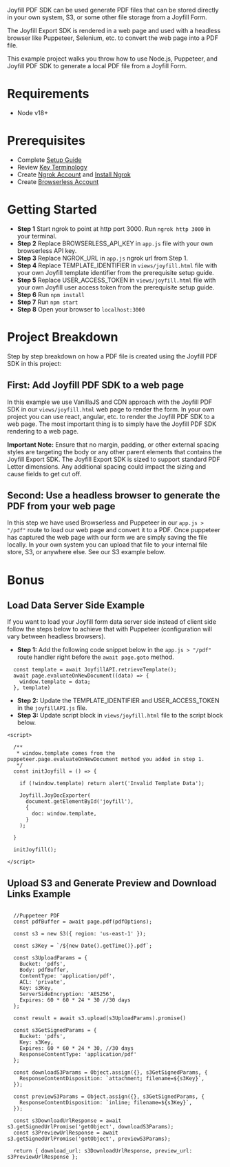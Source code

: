 Joyfill PDF SDK can be used generate PDF files that can be stored directly in your own system, S3, or some other file storage from a Joyfill Form.

The Joyfill Export SDK is rendered in a web page and used with a headless browser like Puppeteer, Selenium, etc. to convert the web page into a PDF file.

This example project walks you throw how to use Node.js, Puppeteer, and Joyfill PDF SDK to generate a local PDF file from a Joyfill Form.

# Requirements

* Node v18+

# Prerequisites

* Complete [Setup Guide](https://docs.joyfill.io/docs/setup) 
* Review [Key Terminology](https://docs.joyfill.io/docs/key-terminology)
* Create [Ngrok Account](https://ngrok.com/) and [Install Ngrok](https://ngrok.com/docs/getting-started/)
* Create [Browserless Account](https://www.browserless.io/)

# Getting Started

* **Step 1** Start ngrok to point at http port 3000. Run `ngrok http 3000` in your terminal.
* **Step 2** Replace BROWSERLESS_API_KEY in `app.js` file with your own browserless API key.
* **Step 3** Replace NGROK_URL in `app.js` ngrok url from Step 1. 
* **Step 4** Replace TEMPLATE_IDENTIFIER in `views/joyfill.html` file with your own Joyfill template identifier from the prerequisite setup guide.
* **Step 5** Replace USER_ACCESS_TOKEN in `views/joyfill.html` file with your own Joyfill user access token from the prerequisite setup guide. 
* **Step 6** Run `npm install` 
* **Step 7** Run `npm start`
* **Step 8** Open your browser to `localhost:3000`

# Project Breakdown

Step by step breakdown on how a PDF file is created using the Joyfill PDF SDK in this project:

## First: Add Joyfill PDF SDK to a web page

 In this example we use VanillaJS and CDN approach with the Joyfill PDF SDK in our `views/joyfill.html` web page to render the form. In your own project you can use react, angular, etc. to render the Joyfill PDF SDK to a web page. The most important thing is to simply have the Joyfill PDF SDK rendering to a web page.

**Important Note:** Ensure that no margin, padding, or other external spacing styles are targeting the body or any other parent elements that contains the Joyfill Export SDK. The Joyfill Export SDK is sized to support standard PDF Letter dimensions. Any additional spacing could impact the sizing and cause fields to get cut off. 

## Second: Use a headless browser to generate the PDF from your web page

In this step we have used Browserless and Puppeteer in our `app.js > "/pdf"` route to load our web page and convert it to a PDF. Once puppeteer has captured the web page with our form we are simply saving the file locally. In your own system you can upload that file to your internal file store, S3, or anywhere else. See our S3 example below.

# Bonus

## Load Data Server Side Example

If you want to load your Joyfill form data server side instead of client side follow the steps below to achieve that with Puppeteer (configuration will vary between headless browsers).

* **Step 1:** Add the following code snippet below in the `app.js > "/pdf"` route handler right before the `await page.goto` method.

```
  const template = await JoyfillAPI.retrieveTemplate();
  await page.evaluateOnNewDocument((data) => {
    window.template = data;
  }, template)

```
* **Step 2:** Update the TEMPLATE_IDENTIFIER and USER_ACCESS_TOKEN in the `joyfillAPI.js` file.
* **Step 3:** Update script block in `views/joyfill.html` file to the script block below.
```
<script>

  /**
   * window.template comes from the puppeteer.page.evaluateOnNewDocument method you added in step 1.
   */
  const initJoyfill = () => {

    if (!window.template) return alert('Invalid Template Data');

    Joyfill.JoyDocExporter(
      document.getElementById('joyfill'),
      {
        doc: window.template,
      }
    );

  }

  initJoyfill();

</script>
```

## Upload S3 and Generate Preview and Download Links Example

```

  //Puppeteer PDF 
  const pdfBuffer = await page.pdf(pdfOptions);

  const s3 = new S3({ region: 'us-east-1' });

  const s3Key = `/${new Date().getTime()}.pdf`;

  const s3UploadParams = {
    Bucket: 'pdfs',
    Body: pdfBuffer,
    ContentType: 'application/pdf',
    ACL: 'private',
    Key: s3Key,
    ServerSideEncryption: 'AES256',
    Expires: 60 * 60 * 24 * 30 //30 days
  };

  const result = await s3.upload(s3UploadParams).promise()

  const s3GetSignedParams = {
    Bucket: 'pdfs',
    Key: s3Key,
    Expires: 60 * 60 * 24 * 30, //30 days
    ResponseContentType: 'application/pdf'
  };

  const downloadS3Params = Object.assign({}, s3GetSignedParams, {
    ResponseContentDisposition: `attachment; filename=${s3Key}`,
  });

  const previewS3Params = Object.assign({}, s3GetSignedParams, {
    ResponseContentDisposition: `inline; filename=${s3Key}`,
  });

  const s3DownloadUrlResponse = await s3.getSignedUrlPromise('getObject', downloadS3Params);
  const s3PreviewUrlResponse = await s3.getSignedUrlPromise('getObject', previewS3Params);

  return { download_url: s3DownloadUrlResponse, preview_url: s3PreviewUrlResponse };

```
